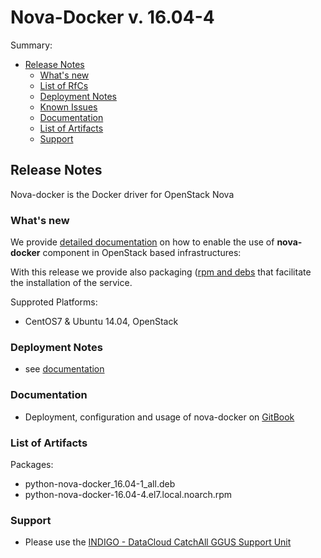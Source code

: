 # Nova-Docker v. 16.04-4

Summary:
* [Release Notes](#id1)
  * [What's new](#id2)
  * [List of RfCs](#id3)
  * [Deployment Notes](#id4)
  * [Known Issues](#id5)
  * [Documentation](#id6)
  * [List of Artifacts](#id7)
  * [Support](#id8)


<a id="id1"></a>
## Release Notes
Nova-docker is the Docker driver for OpenStack Nova

<a id="id2"></a>
### What's new

We provide [detailed documentation](https://indigo-dc.gitbooks.io/nova-docker-documentation/content/) on how to enable the use of **nova-docker** component in OpenStack based infrastructures:

With this release we provide also packaging ([rpm and debs]((#id7)) that facilitate the installation of the service.

Supproted Platforms:
* CentOS7 & Ubuntu 14.04, OpenStack

<a id="id4"></a>
### Deployment Notes

* see [documentation](https://indigo-dc.gitbooks.io/nova-docker-documentation/content/) 

<a id="id6"></a>
### Documentation

* Deployment, configuration and usage of nova-docker on [GitBook](https://indigo-dc.gitbooks.io/openstack-nova-docker/content/) 

<a id="id7"></a>
### List of Artifacts

Packages:
* python-nova-docker_16.04-1_all.deb
* python-nova-docker-16.04-4.el7.local.noarch.rpm

<a id="id8"></a>
### Support

* Please use the [INDIGO - DataCloud CatchAll GGUS Support Unit](
https://wiki.egi.eu/wiki/GGUS:INDIGO_DataCloud_Catch-all_FAQ)